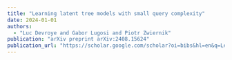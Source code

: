 ```yaml
---
title: "Learning latent tree models with small query complexity"
date: 2024-01-01
authors:
  - "Luc Devroye and Gabor Lugosi and Piotr Zwiernik"
publication: "arXiv preprint arXiv:2408.15624"
publication_url: "https://scholar.google.com/scholar?oi=bibs&hl=en&q=Learning+latent+tree+models+with+small+query+complexity"
---
```

